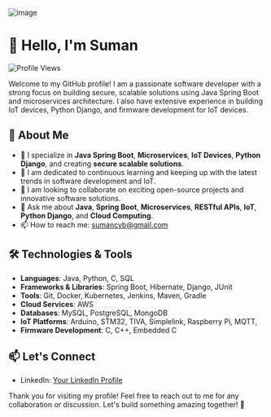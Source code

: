 ![image](https://github.com/sumancvb/sumancvb/blob/main/dino.gif)

# 👋 Hello, I'm Suman

![Profile Views](https://komarev.com/ghpvc/?username=SumanSynth&color=green)

Welcome to my GitHub profile! I am a passionate software developer with a strong focus on building secure, scalable solutions using Java Spring Boot and microservices architecture. I also have extensive experience in building IoT devices, Python Django, and firmware development for IoT devices.

## 🚀 About Me

- 🌱 I specialize in **Java Spring Boot**, **Microservices**, **IoT Devices**, **Python Django**, and creating **secure scalable solutions**.
- 🎯 I am dedicated to continuous learning and keeping up with the latest trends in software development and IoT.
- 👯 I am looking to collaborate on exciting open-source projects and innovative software solutions.
- 💬 Ask me about **Java**, **Spring Boot**, **Microservices**, **RESTful APIs**, **IoT**, **Python Django**, and **Cloud Computing**.
- 📫 How to reach me: [sumancvb@gmail.com](mailto:sumancvb@gmail.com)

## 🛠️ Technologies & Tools

- **Languages**: Java, Python, C, SQL
- **Frameworks & Libraries**: Spring Boot, Hibernate, Django, JUnit
- **Tools**: Git, Docker, Kubernetes, Jenkins, Maven, Gradle
- **Cloud Services**: AWS
- **Databases**: MySQL, PostgreSQL, MongoDB
- **IoT Platforms**: Arduino, STM32, TIVA, Simplelink, Raspberry Pi, MQTT,
- **Firmware Development**: C, C++, Embedded C

<!--
## 📈 GitHub Stats

![Your GitHub Stats](https://github-readme-stats.vercel.app/api?username=SumanSynth&show_icons=true&count_private=true&include_all_commits=true)

## 🔧 Top Languages

![Top Languages](https://github-readme-stats.vercel.app/api/top-langs/?username=SumanSynth&layout=compact&count_private=true&include_all_commits=true)
-->
## 📫 Let's Connect

- LinkedIn: [Your LinkedIn Profile](https://linkedin.com/in/sumancvb)

Thank you for visiting my profile! Feel free to reach out to me for any collaboration or discussion. Let's build something amazing together! 🚀
